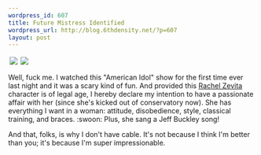 ```yaml
--- 
wordpress_id: 607
title: Future Mistress Identified
wordpress_url: http://blog.6thdensity.net/?p=607
layout: post
---
```

<img style="margin: 3px" src="http://www.tvgasm.com/shows/images/americanidol/season6/ech012407.jpg" /><img style="margin: 3px" src="http://www.idol-mania.com/images/01-Idol-2006/2007-rachel_zevita.jpg" />

Well, fuck me. I watched this "American Idol" show for the first time ever last night and it was a scary kind of fun.  And provided this <a href="http://idol-mania.com/american-idol-fan/2007/01/25/american-idol-rachel-zevita/">Rachel Zevita</a> character is of legal age, I hereby declare my intention to have a passionate affair with her (since she's kicked out of conservatory now). She has everything I want in a woman: attitude, disobedience, style, classical training, and braces.  :swoon: Plus, she sang a Jeff Buckley song!

And that, folks, is why I don't have cable.  It's not because I think I'm better than you; it's because I'm super impressionable.
